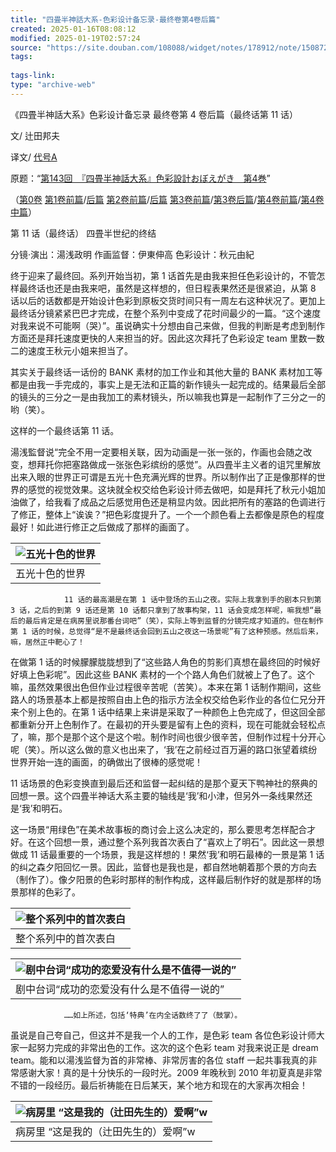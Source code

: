 ```yaml
---
title: "四畳半神話大系-色彩设计备忘录-最终卷第4卷后篇"
created: 2025-01-16T08:08:12
modified: 2025-01-19T02:57:24
source: "https://site.douban.com/108088/widget/notes/178912/note/150872499/"
tags:
  
tags-link:
type: "archive-web"
---
```


《四畳半神話大系》色彩设计备忘录 最终卷第 4 卷后篇（最终话第 11 话）

文/ 辻田邦夫

译文/ [代号A](https://www.douban.com/link2/?url=http%3A%2F%2Fwww.douban.com%2Fpeople%2FTAIGOUA%2F)

原题：“[第143回　『四畳半神話大系』色彩設計おぼえがき　第4巻](https://www.douban.com/link2/?url=http%3A%2F%2Fwww.style.fm%2Fas%2F05_column%2Ftsujita%2Ftsujita143.shtml&link2key=706d0919f9)”

（[第0卷](https://www.douban.com/link2/?url=http%3A%2F%2Fsite.douban.com%2Fwidget%2Fnotes%2F178912%2Fnote%2F104492148%2F) [第1卷前篇](https://www.douban.com/link2/?url=http%3A%2F%2Fsite.douban.com%2Fwidget%2Fnotes%2F178912%2Fnote%2F124523646%2F)/[后篇](https://www.douban.com/link2/?url=http%3A%2F%2Fsite.douban.com%2Fwidget%2Fnotes%2F178912%2Fnote%2F124612707%2F) [第2卷前篇](https://www.douban.com/link2/?url=http%3A%2F%2Fsite.douban.com%2Fwidget%2Fnotes%2F178912%2Fnote%2F132987601%2F)/[后篇](https://www.douban.com/link2/?url=http%3A%2F%2Fsite.douban.com%2Fwidget%2Fnotes%2F178912%2Fnote%2F132994294%2F) [第3卷前篇](https://www.douban.com/link2/?url=http%3A%2F%2Fsite.douban.com%2Fwidget%2Fnotes%2F178912%2Fnote%2F135903714%2F)/[第3卷后篇](https://www.douban.com/link2/?url=http%3A%2F%2Fsite.douban.com%2Fwidget%2Fnotes%2F178912%2Fnote%2F135963290%2F)/[第4卷前篇](https://www.douban.com/link2/?url=http%3A%2F%2Fsite.douban.com%2Fwidget%2Fnotes%2F178912%2Fnote%2F150869811%2F)/[第4卷中篇](https://www.douban.com/link2/?url=http%3A%2F%2Fsite.douban.com%2Fwidget%2Fnotes%2F178912%2Fnote%2F150871045%2F)）

第 11 话（最终话） 四畳半世纪的终结

分镜·演出：湯浅政明 作画监督：伊東伸高 色彩设计：秋元由紀

终于迎来了最终回。系列开始当初，第 1 话首先是由我来担任色彩设计的，不管怎样最终话也还是由我来吧，虽然是这样想的，但日程表果然还是很紧迫，从第 8 话以后的话数都是开始设计色彩到原板交货时间只有一周左右这种状况了。更加上最终话分镜紧紧巴巴才完成，在整个系列中变成了花时间最少的一篇。“这个速度对我来说不可能啊（哭）”。虽说确实十分想由自己来做，但我的判断是考虑到制作方面还是拜托速度更快的人来担当的好。因此这次拜托了色彩设定 team 里数一数二的速度王秋元小姐来担当了。

其实关于最终话一话份的 BANK 素材的加工作业和其他大量的 BANK 素材加工等都是由我一手完成的，事实上是无法和正篇的新作镜头一起完成的。结果最后全部的镜头的三分之一是由我加工的素材镜头，所以嘛我也算是一起制作了三分之一的哟（笑）。

这样的一个最终话第 11 话。

湯浅監督说“完全不用一定要相关联，因为动画是一张一张的，作画也会随之改变，想拜托你把塞路做成一张张色彩缤纷的感觉”。从四畳半主义者的诅咒里解放出来入眼的世界正可谓是五光十色充满光辉的世界。所以制作出了正是像那样的世界的感觉的视觉效果。这块就全权交给色彩设计师去做吧，如是拜托了秋元小姐加油做了，给我看了成品之后感觉用色还是稍显内敛。因此把所有的塞路的色调进行了修正，整体上“诶诶？”把色彩度提升了。一个一个颜色看上去都像是原色的程度最好！如此进行修正之后做成了那样的画面了。

| ![五光十色的世界](https://img2.doubanio.com/view/note/large/public/p150872499-1.jpg) |
| --- |
| 五光十色的世界 |

                11 话的最高潮是在第 1 话中登场的五山之夜。实际上我拿到手的剧本只到第 3 话，之后的到第 9 话还是第 10 话都只拿到了故事构架，11 话会变成怎样呢，嘛我想“最后的最后肯定是在病房里说那番台词吧”（笑），实际上等到监督的分镜完成才知道的。但在制作第 1 话的时候，总觉得“是不是最终话会回到五山之夜这一场景呢”有了这种预感。然后后来，嘛，居然正中靶心了！

在做第 1 话的时候朦朦胧胧想到了“这些路人角色的剪影们真想在最终回的时候好好填上色彩呢”。因此这些 BANK 素材的一个个路人角色们就被上了色了。这个嘛，虽然效果很出色但作业过程很辛苦呢（苦笑）。本来在第 1 话制作期间，这些路人的场景基本上都是按照自由上色的指示方法全权交给色彩作业的各位仁兄分开来个别上色的。在第 1 话中结果上来讲是采取了一种颜色上色完成了，但这回全部都重新分开上色制作了。在最初的开头要是留有上色的资料，现在可能就会轻松点了，嘛，那个是那个这个是这个啦。制作时间也很少很辛苦，但制作过程十分开心呢（笑）。所以这么做的意义也出来了，‘我’在之前经过百万遍的路口张望着缤纷世界开始一连的画面，的确做出了很棒的感觉呢！

11 话场景的色彩变换直到最后还和监督一起纠结的是那个夏天下鸭神社的祭典的回想一景。这个四畳半神话大系主要的轴线是‘我’和小津，但另外一条线果然还是‘我’和明石。

这一场景“用绿色”在美术故事板的商讨会上这么决定的，那么要思考怎样配合才好。在这个回想一景，通过整个系列我首次表白了“喜欢上了明石”。因此这一景想做成 11 话最重要的一个场景，我是这样想的！果然‘我’和明石最棒的一景是第 1 话的纠之森夕阳回忆一景。因此，监督也是我也是，都自然地朝着那个景的方向去（制作了）。像夕阳景的色彩时那样的制作构成，这样最后制作好的就是那样的场景那样的色彩了。

| ![整个系列中的首次表白](https://img3.doubanio.com/view/note/large/public/p150872499-3.jpg) |
| --- |
| 整个系列中的首次表白 |

| ![剧中台词“成功的恋爱没有什么是不值得一说的”](https://img9.doubanio.com/view/note/large/public/p150872499-4.jpg) |
| --- |
| 剧中台词“成功的恋爱没有什么是不值得一说的” |

                ……如上所述，包括‘特典’在内全话数终了了（鼓掌）。

虽说是自己夸自己，但这并不是我一个人的工作，是色彩 team 各位色彩设计师大家一起努力完成的非常出色的工作。这次的这个色彩 team 对我来说正是 dream team。能和以湯浅监督为首的非常棒、非常厉害的各位 staff 一起共事我真的非常感谢大家！真的是十分快乐的一段时光。2009 年晚秋到 2010 年初夏真是非常不错的一段经历。最后祈祷能在日后某天，某个地方和现在的大家再次相会！

| ![病房里 “这是我的（辻田先生的）爱啊”w](https://img3.doubanio.com/view/note/large/public/p150872499-2.jpg) |
| --- |
| 病房里 “这是我的（辻田先生的）爱啊”w |
